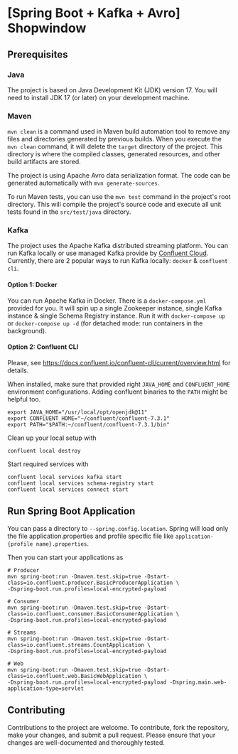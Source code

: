 # [Spring Boot + Kafka + Avro] Shopwindow

## Prerequisites

### Java

The project is based on Java Development Kit (JDK) version 17. 
You will need to install JDK 17 (or later) on your development machine.


### Maven

`mvn clean` is a command used in Maven build automation tool to remove any files and directories generated by previous builds.
When you execute the `mvn clean` command, it will delete the `target` directory of the project. 
This directory is where the compiled classes, generated resources, and other build artifacts are stored.

The project is using Apache Avro data serialization format. 
The code can be generated automatically with `mvn generate-sources`.

To run Maven tests, you can use the `mvn test` command in the project's root directory. 
This will compile the project's source code and execute all unit tests found in the `src/test/java` directory.

### Kafka

The project uses the Apache Kafka distributed streaming platform.
You can run Kafka locally or use managed Kafka provide by [Confluent Cloud](https://www.confluent.io/confluent-cloud/). 
Currently, there are 2 popular ways to run Kafka locally: `docker` & `confluent cli`. 

#### Option 1: Docker

You can run Apache Kafka in Docker.
There is a `docker-compose.yml` provided for you.
It will spin up a single Zookeeper instance, single Kafka instance & single Schema Registry instance.
Run it with `docker-compose up` or `docker-compose up -d` (for detached mode: run containers in the background).

#### Option 2: Confluent CLI

Please, see https://docs.confluent.io/confluent-cli/current/overview.html for details.

When installed, make sure that provided right `JAVA_HOME` and `CONFLUENT_HOME` environment configurations.
Adding confluent binaries to the `PATH` might be helpful too.

```shell
export JAVA_HOME="/usr/local/opt/openjdk@11"
export CONFLUENT_HOME="~/confluent/confluent-7.3.1"
export PATH="$PATH:~/confluent/confluent-7.3.1/bin"
```

Clean up your local setup with 

```shell
confluent local destroy
```

Start required services with

```shell
confluent local services kafka start
confluent local services schema-registry start
confluent local services connect start
```

## Run Spring Boot Application

You can pass a directory to `--spring.config.location`.
Spring will load only the file application.properties and profile specific file like `application-{profile name}.properties`.

Then you can start your applications as

```shell
# Producer
mvn spring-boot:run -Dmaven.test.skip=true -Dstart-class=io.confluent.producer.BasicProducerApplication \
-Dspring-boot.run.profiles=local-encrypted-payload

# Consumer
mvn spring-boot:run -Dmaven.test.skip=true -Dstart-class=io.confluent.consumer.BasicConsumerApplication \
-Dspring-boot.run.profiles=local-encrypted-payload

# Streams
mvn spring-boot:run -Dmaven.test.skip=true -Dstart-class=io.confluent.streams.CountApplication \
-Dspring-boot.run.profiles=local-encrypted-payload

# Web
mvn spring-boot:run -Dmaven.test.skip=true -Dstart-class=io.confluent.web.BasicWebApplication \
-Dspring-boot.run.profiles=local-encrypted-payload -Dspring.main.web-application-type=servlet
```

## Contributing

Contributions to the project are welcome. 
To contribute, fork the repository, make your changes, and submit a pull request. 
Please ensure that your changes are well-documented and thoroughly tested.

